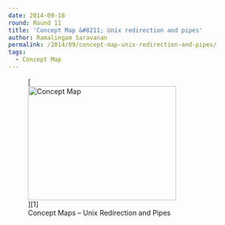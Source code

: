 ```yaml
---
date: 2014-09-18
round: Round 11
title: 'Concept Map &#8211; Unix redirection and pipes'
author: Ramalingam Saravanan
permalink: /2014/09/concept-map-unix-redirection-and-pipes/
tags:
  - Concept Map
---
```

<figure id="attachment_8829" style="width: 300px;" class="wp-caption alignnone">[<img class="size-medium wp-image-8829" alt="Concept Map" src="http://files.software-carpentry.org/training-course/2014/09/ConceptMaps-UnixPipes-300x231.png" width="300" height="231" />][1]<figcaption class="wp-caption-text">Concept Maps &#8211; Unix Redirection and Pipes</figcaption></figure>

 [1]: http://files.software-carpentry.org/training-course/2014/09/ConceptMaps-UnixPipes.png
